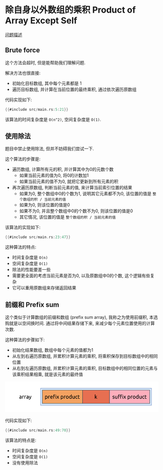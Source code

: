 # 除自身以外数组的乘积 Product of Array Except Self

[问题描述](https://leetcode.com/problems/product-of-array-except-self)

## Brute force

这个方法会超时, 但是能帮助我们理解问题.

解决方法也很直接:

- 初始化目标数组, 其中每个元素都是 1
- 遍历目标数组, 并计算在当前位置的最终乘积, 通过依次遍历原数组

代码实现如下:

```rust
{{#include src/main.rs:5:21}}
```

该算法的时间复杂度是 `O(n^2)`, 空间复杂度是 `O(1)`.

## 使用除法

题目中禁止使用除法, 但并不妨碍我们尝试一下.

这个算法的步骤是:

- 遍历数组, 计算所有元的积, 并计算其中为0的元数个数
    - 如果当前元素的值为0, 将0的计数加1
    - 如果当前元素的值不为0, 就把它更新到所有元素的积
- 再次遍历原数组, 判断当前元素的值, 来计算当前索引位置的结果
    - 如果为0, 整个数组中0的个数为1, 说明其它元素都不为0, 该位置的值是 `整个数组的积 / 当前元素的值`
    - 如果为0, 则该位置的值是0
    - 如果不为0, 并且整个数组中0的个数不为0, 则该位置的值是0
    - 其它情况, 该位置的值是 `整个数组的积 / 当前元素的值`

该算法的实现如下:

```rust
{{#include src/main.rs:23:47}}
```

这种算法的特点:

- 时间复杂度是 `O(n)`
- 空间复杂度是 `O(1)`
- 除法的性能要差一些
- 需要更全面的考虑当前元素是否为0, 以及原数组中0的个数, 这个逻辑有些复杂
- 它可以重用原数组来存储返回结果

## 前缀和 Prefix sum

这个类似于计算数组的前缀和数组 (prefix sum array), 我称之为使用前缀积, 本选购就是以空间换时间.
通过将中间结果存储下来, 来减少每个元素位置使用的计算次数.

这种算法的步骤如下:

- 初始化结果数组, 数组中每个元素的值都为1
- 从左到右遍历原数组, 并累积计算元素的乘积, 将乘积保存到目标数组中的相同位置
- 从右到左遍历原数组, 并累积计算元素的乘积, 目标数组中的相同位置的元素与该乘积结果相乘, 就是该元素的最终值

![prefix product](assets/prefix-product.svg)

代码实现如下:

```rust
{{#include src/main.rs:49:70}}
```

该算法的特点是:

- 时间复杂度是 `O(n)`
- 空间复杂度是 `O(1)`
- 没有使用除法
